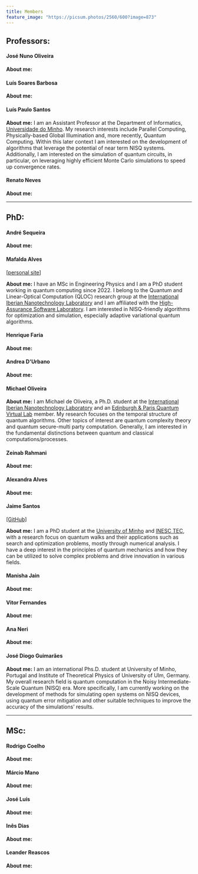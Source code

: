 ```yaml
---
title: Members
feature_image: "https://picsum.photos/2560/600?image=873"
---
```

## Professors:

#### José Nuno Oliveira  

**About me:**

 


#### Luís Soares Barbosa

**About me:**

 


#### Luís Paulo Santos


**About me:**
I am an Assistant Professor at the Department of Informatics, [Universidade do
Minho](https://www.uminho.pt/PT). My research interests include Parallel Computing, Physically-based
Global Illumination and, more recently, Quantum Computing. Within this later context I am interested
on the development of algorithms that leverage the potential of near term NISQ
systems. Additionally, I am interested on the simulation of quantum circuits, in particular, on
leveraging highly efficient Monte Carlo simulations to speed up convergence rates.
 


#### Renato Neves

**About me:**

 

---

## PhD:

#### André Sequeira

**About me:**

 


#### Mafalda Alves
[[personal site](https://mafaldaramoa.github.io/)]

**About me:**
I have an MSc in Engineering Physics and I am a PhD student working in quantum computing since 2022.
I belong to the Quantum and Linear-Optical Computation (QLOC) research group at the [International
Iberian Nanotechnology Laboratory](https://inl.int/) and I am affiliated with the [High-Assurance
Software Laboratory](https://www.inesctec.pt/en/centres/haslab). I am interested in NISQ-friendly algorithms for optimization and
simulation, especially adaptive variational quantum algorithms.



#### Henrique Faria

**About me:**

 


#### Andrea D'Urbano

**About me:**

 


#### Michael Oliveira

**About me:**
I am Michael de Oliveira, a Ph.D. student at the [International Iberian Nanotechnology
Laboratory](https://inl.int/) and an [Edinburgh & Paris Quantum Virtual
Lab](https://www.ediparquantum.com/) member. My research focuses on the temporal structure of
quantum algorithms. Other topics of interest are quantum complexity theory and quantum secure-multi
party computation. Generally, I am interested in the fundamental distinctions between quantum and
classical computations/processes.

 


#### Zeinab Rahmani

**About me:**

 


#### Alexandra Alves

**About me:**

 


#### Jaime Santos
[[GitHub]](https://github.com/JaimePSantos)

**About me:**
I am a PhD student at the [University of Minho](https://www.uminho.pt/PT) and [INESC TEC](https://www.inesctec.pt/pt), with a research focus on quantum walks
and their applications such as search and optimization problems, mostly through numerical
analysis. I have a deep interest in the principles of quantum mechanics and how they can be utilized
to solve complex problems and drive innovation in various fields.
 


#### Manisha Jain

**About me:**

 


#### Vitor Fernandes

**About me:**

 


#### Ana Neri

**About me:**

 


#### José Diogo Guimarães

**About me:**
I am an international Phs.D. student at University of Minho, Portugal and Institute of Theoretical
Physics of University of Ulm, Germany. My overall research field is quantum computation in the Noisy
Intermediate-Scale Quantum (NISQ) era. More specifically, I am currently working on the development
of methods for simulating open systems on NISQ devices, using quantum error mitigation and other
suitable techniques to improve the accuracy of the simulations’ results.
 

---

## MSc:

#### Rodrigo Coelho

**About me:**

 


#### Márcio Mano

**About me:**

 


#### José Luís

**About me:**

 


#### Inês Dias

**About me:**

 


#### Leander Reascos

**About me:**

 
